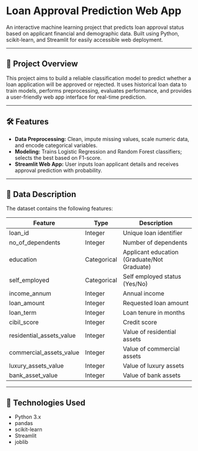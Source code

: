 # Loan Approval Prediction Web App

An interactive machine learning project that predicts loan approval status based on applicant financial and demographic data. Built using Python, scikit-learn, and Streamlit for easily accessible web deployment.

---

## 🚀 Project Overview

This project aims to build a reliable classification model to predict whether a loan application will be approved or rejected. It uses historical loan data to train models, performs preprocessing, evaluates performance, and provides a user-friendly web app interface for real-time prediction.

---

## 🛠️ Features

- **Data Preprocessing:** Clean, impute missing values, scale numeric data, and encode categorical variables.
- **Modeling:** Trains Logistic Regression and Random Forest classifiers; selects the best based on F1-score.
- **Streamlit Web App:** User inputs loan applicant details and receives approval prediction with probability.

---

## 📁 Data Description

The dataset contains the following features:

| Feature                   | Type       | Description                      |
|---------------------------|------------|---------------------------------|
| loan_id                   | Integer    | Unique loan identifier           |
| no_of_dependents          | Integer    | Number of dependents             |
| education                 | Categorical| Applicant education (Graduate/Not Graduate) |
| self_employed             | Categorical| Self employed status (Yes/No)   |
| income_annum              | Integer    | Annual income                   |
| loan_amount               | Integer    | Requested loan amount           |
| loan_term                 | Integer    | Loan tenure in months           |
| cibil_score               | Integer    | Credit score                   |
| residential_assets_value  | Integer    | Value of residential assets    |
| commercial_assets_value   | Integer    | Value of commercial assets     |
| luxury_assets_value       | Integer    | Value of luxury assets         |
| bank_asset_value          | Integer    | Value of bank assets           |

---

## 🧰 Technologies Used

- Python 3.x
- pandas
- scikit-learn
- Streamlit
- joblib



